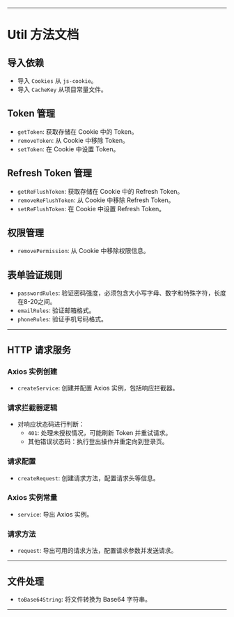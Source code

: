 
---

# Util 方法文档

## 导入依赖
- 导入 `Cookies` 从 `js-cookie`。
- 导入 `CacheKey` 从项目常量文件。

## Token 管理
- `getToken`: 获取存储在 Cookie 中的 Token。
- `removeToken`: 从 Cookie 中移除 Token。
- `setToken`: 在 Cookie 中设置 Token。

## Refresh Token 管理
- `getReFlushToken`: 获取存储在 Cookie 中的 Refresh Token。
- `removeReFlushToken`: 从 Cookie 中移除 Refresh Token。
- `setReFlushToken`: 在 Cookie 中设置 Refresh Token。

## 权限管理
- `removePermission`: 从 Cookie 中移除权限信息。

## 表单验证规则
- `passwordRules`: 验证密码强度，必须包含大小写字母、数字和特殊字符，长度在8-20之间。
- `emailRules`: 验证邮箱格式。
- `phoneRules`: 验证手机号码格式。

---

## HTTP 请求服务

### Axios 实例创建
- `createService`: 创建并配置 Axios 实例，包括响应拦截器。

### 请求拦截器逻辑
- 对响应状态码进行判断：
    - `401`: 处理未授权情况，可能刷新 Token 并重试请求。
    - 其他错误状态码：执行登出操作并重定向到登录页。

### 请求配置
- `createRequest`: 创建请求方法，配置请求头等信息。

### Axios 实例常量
- `service`: 导出 Axios 实例。

### 请求方法
- `request`: 导出可用的请求方法，配置请求参数并发送请求。
---
## 文件处理
- `toBase64String`: 将文件转换为 Base64 字符串。

---

